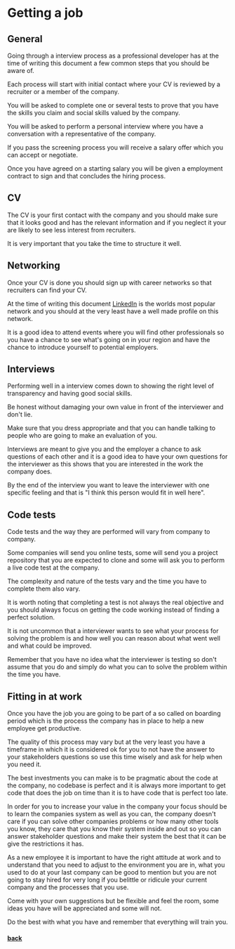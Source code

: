 # Getting a job

## General

Going through a interview process as a professional developer has at the time of writing this document a few common steps that you should be aware of.

Each process will start with initial contact where your CV is reviewed by a recruiter or a member of the company.

You will be asked to complete one or several tests to prove that you have the skills you claim and social skills valued by the company.

You will be asked to perform a personal interview where you have a conversation with a representative of the company.

If you pass the screening process you will receive a salary offer which you can accept or negotiate.

Once you have agreed on a starting salary you will be given a employment contract to sign and that concludes the hiring process.

## CV

The CV is your first contact with the company and you should make sure that it looks good and has the relevant information and if you neglect it your are likely to see less interest from recruiters.

It is very important that you take the time to structure it well.

## Networking

Once your CV is done you should sign up with career networks so that recruiters can find your CV.

At the time of writing this document [LinkedIn](https://linkedin.com) is the worlds most popular network and you should at the very least have a well made profile on this network.

It is a good idea to attend events where you will find other professionals so you have a chance to see what's going on in your region and have the chance to introduce yourself to potential employers.

## Interviews

Performing well in a interview comes down to showing the right level of transparency and having good social skills.

Be honest without damaging your own value in front of the interviewer and don't lie.

Make sure that you dress appropriate and that you can handle talking to people who are going to make an evaluation of you.

Interviews are meant to give you and the employer a chance to ask questions of each other and it is a good idea to have your own questions for the interviewer as this shows that you are interested in the work the company does.

By the end of the interview you want to leave the interviewer with one specific feeling and that is "I think this person would fit in well here".

## Code tests

Code tests and the way they are performed will vary from company to company.

Some companies will send you online tests, some will send you a project repository that you are expected to clone and some will ask you to perform a live code test at the company.

The complexity and nature of the tests vary and the time you have to complete them also vary.

It is worth noting that completing a test is not always the real objective and you should always focus on getting the code working instead of finding a perfect solution.

It is not uncommon that a interviewer wants to see what your process for solving the problem is and how well you can reason about what went well and what could be improved.

Remember that you have no idea what the interviewer is testing so don't assume that you do and simply do what you can to solve the problem within the time you have.

## Fitting in at work

Once you have the job you are going to be part of a so called on boarding period which is the process the company has in place to help a new employee get productive.

The quality of this process may vary but at the very least you have a timeframe in which it is considered ok for you to not have the answer to your stakeholders questions so use this time wisely and ask for help when you need it.

The best investments you can make is to be pragmatic about the code at the company, no codebase is perfect and it is always more important to get code that does the job on time than it is to have code that is perfect too late.

In order for you to increase your value in the company your focus should be to learn the companies system as well as you can, the company doesn't care if you can solve other companies problems or how many other tools you know, they care that you know their system inside and out so you can answer stakeholder questions and make their system the best that it can be give the restrictions it has.

As a new employee it is important to have the right attitude at work and to understand that you need to adjust to the environment you are in, what you used to do at your last company can be good to mention but you are not going to stay hired for very long if you belittle or ridicule your current company and the processes that you use.

Come with your own suggestions but be flexible and feel the room, some ideas you have will be appreciated and some will not.

Do the best with what you have and remember that everything will train you.

#### [back](../README.md)
